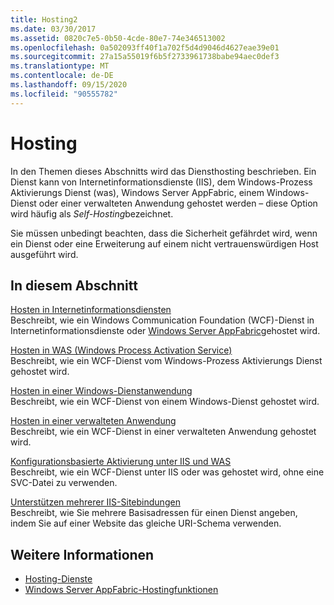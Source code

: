 ```yaml
---
title: Hosting2
ms.date: 03/30/2017
ms.assetid: 0820c7e5-0b50-4cde-80e7-74e346513002
ms.openlocfilehash: 0a502093ff40f1a702f5d4d9046d4627eae39e01
ms.sourcegitcommit: 27a15a55019f6b5f2733961738babe94aec0def3
ms.translationtype: MT
ms.contentlocale: de-DE
ms.lasthandoff: 09/15/2020
ms.locfileid: "90555782"
---
```

# <a name="hosting"></a>Hosting
In den Themen dieses Abschnitts wird das Diensthosting beschrieben. Ein Dienst kann von Internetinformationsdienste (IIS), dem Windows-Prozess Aktivierungs Dienst (was), Windows Server AppFabric, einem Windows-Dienst oder einer verwalteten Anwendung gehostet werden – diese Option wird häufig als *Self-Hosting*bezeichnet.  
  
 Sie müssen unbedingt beachten, dass die Sicherheit gefährdet wird, wenn ein Dienst oder eine Erweiterung auf einem nicht vertrauenswürdigen Host ausgeführt wird.  
  
## <a name="in-this-section"></a>In diesem Abschnitt  
 [Hosten in Internetinformationsdiensten](hosting-in-internet-information-services.md)  
 Beschreibt, wie ein Windows Communication Foundation (WCF)-Dienst in Internetinformationsdienste oder [Windows Server AppFabric](/previous-versions/appfabric/ff384253(v=azure.10))gehostet wird.  
  
 [Hosten in WAS (Windows Process Activation Service)](hosting-in-windows-process-activation-service.md)  
 Beschreibt, wie ein WCF-Dienst vom Windows-Prozess Aktivierungs Dienst gehostet wird.  
  
 [Hosten in einer Windows-Dienstanwendung](hosting-in-a-windows-service-application.md)  
 Beschreibt, wie ein WCF-Dienst von einem Windows-Dienst gehostet wird.  
  
 [Hosten in einer verwalteten Anwendung](hosting-in-a-managed-application.md)  
 Beschreibt, wie ein WCF-Dienst in einer verwalteten Anwendung gehostet wird.  
  
 [Konfigurationsbasierte Aktivierung unter IIS und WAS](configuration-based-activation-in-iis-and-was.md)  
 Beschreibt, wie ein WCF-Dienst unter IIS oder was gehostet wird, ohne eine SVC-Datei zu verwenden.  
  
 [Unterstützen mehrerer IIS-Sitebindungen](supporting-multiple-iis-site-bindings.md)  
 Beschreibt, wie Sie mehrere Basisadressen für einen Dienst angeben, indem Sie auf einer Website das gleiche URI-Schema verwenden.  
  
## <a name="see-also"></a>Weitere Informationen

- [Hosting-Dienste](../hosting-services.md)
- [Windows Server AppFabric-Hostingfunktionen](/previous-versions/appfabric/ee677189(v=azure.10))
